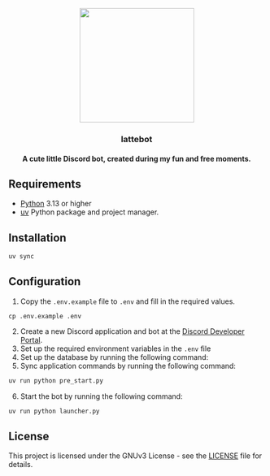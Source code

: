 <p align="center">
  <img width="225" height="225" src="https://i.imgur.com/ufq5WOM.png">
</p>
<h3 align="center">lattebot</h5>
<h4 align="center">A cute little Discord bot, created during my fun and free moments.</h5>


## Requirements

- [Python](https://www.python.org) 3.13 or higher
- [uv](https://docs.astral.sh/uv) Python package and project manager.

## Installation

```bash
uv sync
```

## Configuration

1. Copy the `.env.example` file to `.env` and fill in the required values.

```
cp .env.example .env
```

2. Create a new Discord application and bot at the [Discord Developer Portal](https://discord.com/developers/applications).
3. Set up the required environment variables in the `.env` file
4. Set up the database by running the following command:
5. Sync application commands by running the following command:

```bash
uv run python pre_start.py
```

6. Start the bot by running the following command:

```bash
uv run python launcher.py
```

## License

This project is licensed under the GNUv3 License - see the [LICENSE](LICENSE.md) file for details.

